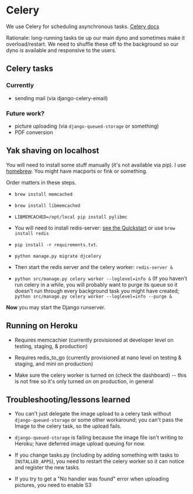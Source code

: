# Celery

We use Celery for scheduling asynchronous tasks. 
[Celery docs](http://docs.celeryproject.org/)

Rationale: long-running tasks tie up our main dyno and sometimes make it
overload/restart. We need to shuffle these off to the background so our
dyno is available and responsive to the users.

## Celery tasks
### Currently
* sending mail (via django-celery-email)

### Future work?
* picture uploading (via `django-queued-storage` or something)
* PDF conversion

## Yak shaving on localhost
You will need to install some stuff manually (it's not available via pip). 
I use [homebrew](http://brew.sh/).  You might have macports or fink or
something.

Order matters in these steps.

* `brew install memcached`

* `brew install libmemcached`

* `LIBMEMCACHED=/opt/local pip install pylibmc`

* You will need to install redis-server: [see the Quickstart](http://redis.io/topics/quickstart) or use 
    `brew install redis`

* `pip install -r requirements.txt`.

* `python manage.py migrate djcelery`

* Then start the redis server and the celery worker: `redis-server &`

* `python src/manage.py celery worker --loglevel=info &` (If you haven't run celery in a 
    while, you will probably want to purge its queue so it doesn't run through every background task you might 
    have created; `python src/manage.py celery worker --loglevel=info --purge &`

__Now__ you may start the Django runserver.

## Running on Heroku

* Requires memcachier (currently provisioned at developer level on testing, staging, & production)

* Requires redis_to_go (currently provisioned at nano level on testing & staging, and mini on production)

* Make sure the celery worker is turned on (check the dashboard) -- this is not free so it's only turned on on 
    production, in general

## Troubleshooting/lessons learned

* You can't just delegate the image upload to a celery task without 
    `django-queued-storage` or some other workaround; you can't pass the Image
    to the celery task, so the upload fails.

* `django-queued-storage` is failing because the image file isn't writing to
    Heroku; have deferred image upload queuing for now.

* If you change tasks.py (including by adding something with tasks to `INSTALLED_APPS`), 
    you need to restart the celery worker so it can notice and register the new tasks.

* If you try to get a "No handler was found" error when uploading pictures, you need
    to enable S3

